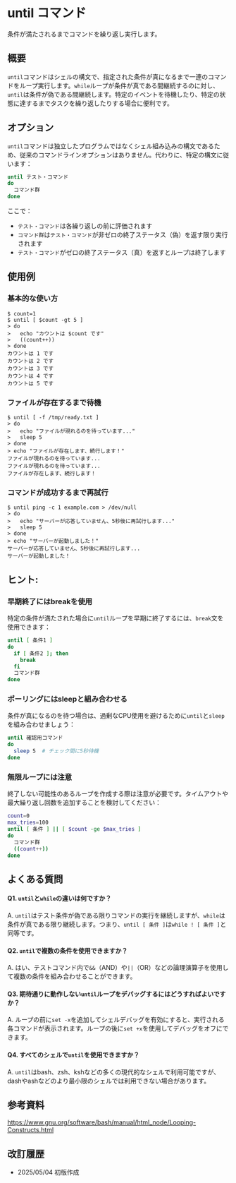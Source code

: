 # until コマンド

条件が満たされるまでコマンドを繰り返し実行します。

## 概要

`until`コマンドはシェルの構文で、指定された条件が真になるまで一連のコマンドをループ実行します。`while`ループが条件が真である間継続するのに対し、`until`は条件が偽である間継続します。特定のイベントを待機したり、特定の状態に達するまでタスクを繰り返したりする場合に便利です。

## オプション

`until`コマンドは独立したプログラムではなくシェル組み込みの構文であるため、従来のコマンドラインオプションはありません。代わりに、特定の構文に従います：

```bash
until テスト・コマンド
do
  コマンド群
done
```

ここで：
- `テスト・コマンド`は各繰り返しの前に評価されます
- `コマンド群`は`テスト・コマンド`が非ゼロの終了ステータス（偽）を返す限り実行されます
- `テスト・コマンド`がゼロの終了ステータス（真）を返すとループは終了します

## 使用例

### 基本的な使い方

```console
$ count=1
$ until [ $count -gt 5 ]
> do
>   echo "カウントは $count です"
>   ((count++))
> done
カウントは 1 です
カウントは 2 です
カウントは 3 です
カウントは 4 です
カウントは 5 です
```

### ファイルが存在するまで待機

```console
$ until [ -f /tmp/ready.txt ]
> do
>   echo "ファイルが現れるのを待っています..."
>   sleep 5
> done
> echo "ファイルが存在します、続行します！"
ファイルが現れるのを待っています...
ファイルが現れるのを待っています...
ファイルが存在します、続行します！
```

### コマンドが成功するまで再試行

```console
$ until ping -c 1 example.com > /dev/null
> do
>   echo "サーバーが応答していません、5秒後に再試行します..."
>   sleep 5
> done
> echo "サーバーが起動しました！"
サーバーが応答していません、5秒後に再試行します...
サーバーが起動しました！
```

## ヒント:

### 早期終了にはbreakを使用

特定の条件が満たされた場合に`until`ループを早期に終了するには、`break`文を使用できます：

```bash
until [ 条件1 ]
do
  if [ 条件2 ]; then
    break
  fi
  コマンド群
done
```

### ポーリングにはsleepと組み合わせる

条件が真になるのを待つ場合は、過剰なCPU使用を避けるために`until`と`sleep`を組み合わせましょう：

```bash
until 確認用コマンド
do
  sleep 5  # チェック間に5秒待機
done
```

### 無限ループには注意

終了しない可能性のあるループを作成する際は注意が必要です。タイムアウトや最大繰り返し回数を追加することを検討してください：

```bash
count=0
max_tries=100
until [ 条件 ] || [ $count -ge $max_tries ]
do
  コマンド群
  ((count++))
done
```

## よくある質問

#### Q1. `until`と`while`の違いは何ですか？
A. `until`はテスト条件が偽である限りコマンドの実行を継続しますが、`while`は条件が真である限り継続します。つまり、`until [ 条件 ]`は`while ! [ 条件 ]`と同等です。

#### Q2. `until`で複数の条件を使用できますか？
A. はい、テストコマンド内で`&&`（AND）や`||`（OR）などの論理演算子を使用して複数の条件を組み合わせることができます。

#### Q3. 期待通りに動作しない`until`ループをデバッグするにはどうすればよいですか？
A. ループの前に`set -x`を追加してシェルデバッグを有効にすると、実行される各コマンドが表示されます。ループの後に`set +x`を使用してデバッグをオフにできます。

#### Q4. すべてのシェルで`until`を使用できますか？
A. `until`はbash、zsh、kshなどの多くの現代的なシェルで利用可能ですが、dashやashなどのより最小限のシェルでは利用できない場合があります。

## 参考資料

https://www.gnu.org/software/bash/manual/html_node/Looping-Constructs.html

## 改訂履歴

- 2025/05/04 初版作成